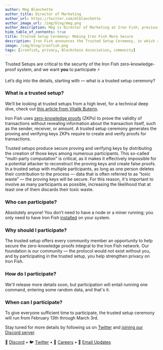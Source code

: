 ```yaml
---
author: Meg Blanchette
author_title: Director of Marketing
author_url: https://twitter.com/mlblanchette
author_image_url: /img/blog/meg.png
author_description: Meg is Director of Marketing at Iron Fish, previously at Manifold, Dataquest.io, and O'Reilly Media.
hide_table_of_contents: true
title: Trusted Setup Ceremony: Making Iron Fish More Secure
description: Iron Fish announces the Trusted Setup Ceremony, in which all are invited to help secure the network.
image: /img/blog/ironfish.png
tags: [ironfish, privacy, Blockchain Association, community]
---
```


Trusted Setups are critical to the security of the Iron Fish zero-knowledge-proof system, and we want **you** to participate ⚡

Let’s dig into the details, starting with — what is a trusted setup ceremony?

### What is a trusted setup?

We’ll be looking at trusted setups from a high level, for a technical deep dive, check out [this article from Vitalik Buterin](https://vitalik.ca/general/2022/03/14/trustedsetup.html).

Iron Fish uses [zero-knowledge proofs](https://ironfish.network/docs/whitepaper/6_transaction) (ZKPs) to prove the validity of transactions without revealing information about the transaction itself, such as the sender, receiver, or amount. A trusted setup ceremony generates the proving and verifying keys ZKPs require to create and verify proofs for transactions.

Trusted setups produce secure proving and verifying keys by distributing the creation of those keys among numerous participants. This so-called “multi-party computation” is critical, as it makes it effectively impossible for a potential attacker to reconstruct the proving keys and create false proofs. In a trusted setup with multiple participants, as long as one person deletes their contribution to the process — data that is often referred to as “toxic waste” — the proving keys will be secure. For this reason, it's important to involve as many participants as possible, increasing the likelihood that at least one of them discards their toxic waste.

### Who can participate?

Absolutely anyone! You don’t need to have a node or a miner running; you only need to have Iron Fish [installed](https://ironfish.network/docs/onboarding/installation-iron-fish) on your system.

### Why should I participate?

The trusted setup offers every community member an opportunity to help secure the zero-knowledge proofs integral to the Iron Fish network. Our foundation is our community — the protocol would not exist without you, and by participating in the trusted setup, you help strengthen privacy on Iron Fish.

### How do I participate?

We'll release more details soon, but participation will entail running one command, entering some random data, and that's it.

### When can I participate?

To give everyone sufficient time to participate, the trusted setup ceremony will run from February 13th through March 3rd.

Stay tuned for more details by following us on [Twitter](https://twitter.com/ironfishcrypto) and [joining our Discord server](https://discord.gg/uCWctApGYN).

🎤 [Discord](https://discord.gg/ironfish) •
🐦 [Twitter](https://twitter.com/ironfishcrypto) •
🚀 [Careers](https://ironfish.network/careers) •
📧 [Email Updates](https://ironfish.network/#email-signup)
